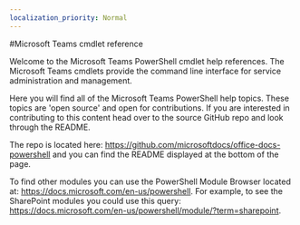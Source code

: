 ```yaml
---
localization_priority: Normal
---
```


#Microsoft Teams cmdlet reference

Welcome to the Microsoft Teams PowerShell cmdlet help references. The Microsoft Teams cmdlets provide the command line interface for service administration and management.

Here you will find all of the Microsoft Teams PowerShell help topics. These topics are 'open source' and open for contributions. If you are interested in contributing to this content head over to the source GitHub repo and look through the README. 

The repo is located here: https://github.com/microsoftdocs/office-docs-powershell and you can find the README displayed at the bottom of the page.

To find other modules you can use the PowerShell Module Browser located at: https://docs.microsoft.com/en-us/powershell. For example, to see the SharePoint modules you could use this query: https://docs.microsoft.com/en-us/powershell/module/?term=sharepoint.
